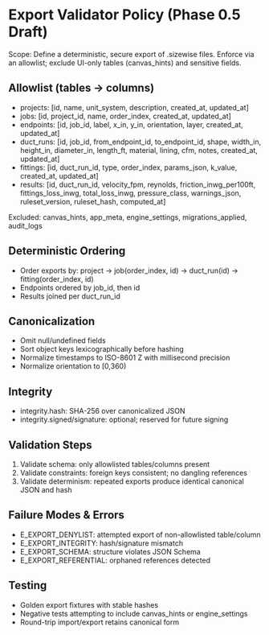 # Export Validator Policy (Phase 0.5 Draft)

Scope: Define a deterministic, secure export of .sizewise files. Enforce via an allowlist; exclude UI-only tables (canvas_hints) and sensitive fields.

## Allowlist (tables → columns)
- projects: [id, name, unit_system, description, created_at, updated_at]
- jobs: [id, project_id, name, order_index, created_at, updated_at]
- endpoints: [id, job_id, label, x_in, y_in, orientation, layer, created_at, updated_at]
- duct_runs: [id, job_id, from_endpoint_id, to_endpoint_id, shape, width_in, height_in, diameter_in, length_ft, material, lining, cfm, notes, created_at, updated_at]
- fittings: [id, duct_run_id, type, order_index, params_json, k_value, created_at, updated_at]
- results: [id, duct_run_id, velocity_fpm, reynolds, friction_inwg_per100ft, fittings_loss_inwg, total_loss_inwg, pressure_class, warnings_json, ruleset_version, ruleset_hash, computed_at]

Excluded: canvas_hints, app_meta, engine_settings, migrations_applied, audit_logs

## Deterministic Ordering
- Order exports by: project → job(order_index, id) → duct_run(id) → fitting(order_index, id)
- Endpoints ordered by job_id, then id
- Results joined per duct_run_id

## Canonicalization
- Omit null/undefined fields
- Sort object keys lexicographically before hashing
- Normalize timestamps to ISO-8601 Z with millisecond precision
- Normalize orientation to [0,360)

## Integrity
- integrity.hash: SHA-256 over canonicalized JSON
- integrity.signed/signature: optional; reserved for future signing

## Validation Steps
1. Validate schema: only allowlisted tables/columns present
2. Validate constraints: foreign keys consistent; no dangling references
3. Validate determinism: repeated exports produce identical canonical JSON and hash

## Failure Modes & Errors
- E_EXPORT_DENYLIST: attempted export of non-allowlisted table/column
- E_EXPORT_INTEGRITY: hash/signature mismatch
- E_EXPORT_SCHEMA: structure violates JSON Schema
- E_EXPORT_REFERENTIAL: orphaned references detected

## Testing
- Golden export fixtures with stable hashes
- Negative tests attempting to include canvas_hints or engine_settings
- Round-trip import/export retains canonical form

